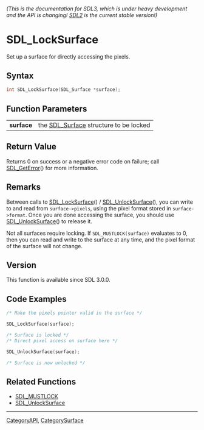 ###### (This is the documentation for SDL3, which is under heavy development and the API is changing! [SDL2](https://wiki.libsdl.org/SDL2/) is the current stable version!)
# SDL_LockSurface

Set up a surface for directly accessing the pixels.

## Syntax

```c
int SDL_LockSurface(SDL_Surface *surface);

```

## Function Parameters

|                 |                                                       |
| --------------- | ----------------------------------------------------- |
| **surface**     | the [SDL_Surface](SDL_Surface.md) structure to be locked |

## Return Value

Returns 0 on success or a negative error code on failure; call
[SDL_GetError](SDL_GetError.md)() for more information.

## Remarks

Between calls to [SDL_LockSurface](SDL_LockSurface.md)() /
[SDL_UnlockSurface](SDL_UnlockSurface.md)(), you can write to and read from
`surface->pixels`, using the pixel format stored in `surface->format`. Once
you are done accessing the surface, you should use
[SDL_UnlockSurface](SDL_UnlockSurface.md)() to release it.

Not all surfaces require locking. If `SDL_MUSTLOCK(surface)` evaluates to
0, then you can read and write to the surface at any time, and the pixel
format of the surface will not change.

## Version

This function is available since SDL 3.0.0.

## Code Examples

```c++
/* Make the pixels pointer valid in the surface */

SDL_LockSurface(surface);

/* Surface is locked */
/* Direct pixel access on surface here */

SDL_UnlockSurface(surface);

/* Surface is now unlocked */
```

## Related Functions

* [SDL_MUSTLOCK](SDL_MUSTLOCK.md)
* [SDL_UnlockSurface](SDL_UnlockSurface.md)

----
[CategoryAPI](CategoryAPI.md), [CategorySurface](CategorySurface.md)
